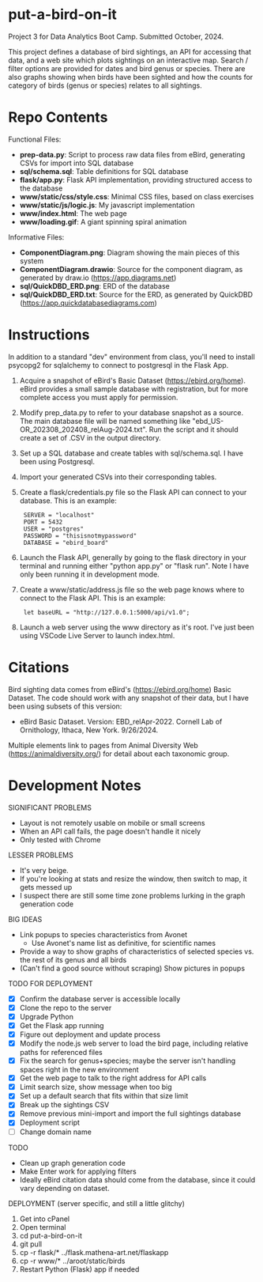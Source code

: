 # put-a-bird-on-it
Project 3 for Data Analytics Boot Camp. Submitted October, 2024.

This project defines a database of bird sightings, an API for accessing that data, and a web site which plots sightings on an interactive map. Search / filter options are provided for dates and bird genus or species. There are also graphs showing when birds have been sighted and how the counts for category of birds (genus or species) relates to all sightings.


# Repo Contents
Functional Files:
* **prep-data.py**: Script to process raw data files from eBird, generating CSVs for import into SQL database
* **sql/schema.sql**: Table definitions for SQL database
* **flask/app.py**: Flask API implementation, providing structured access to the database
* **www/static/css/style.css**: Minimal CSS files, based on class exercises
* **www/static/js/logic.js**: My javascript implementation
* **www/index.html**: The web page
* **www/loading.gif**: A giant spinning spiral animation

Informative Files:
* **ComponentDiagram.png**: Diagram showing the main pieces of this system
* **ComponentDiagram.drawio**: Source for the component diagram, as generated by draw.io (https://app.diagrams.net)
* **sql/QuickDBD_ERD.png**: ERD of the database
* **sql/QuickDBD_ERD.txt**: Source for the ERD, as generated by QuickDBD (https://app.quickdatabasediagrams.com)


# Instructions

In addition to a standard "dev" environment from class, you'll need to install psycopg2 for sqlalchemy to connect to postgresql in the Flask App.

1. Acquire a snapshot of eBird's Basic Dataset (https://ebird.org/home). eBird provides a small sample database with registration, but for more complete access you must apply for permission.
1. Modify prep_data.py to refer to your database snapshot as a source. The main database file will be named something like "ebd_US-OR_202308_202408_relAug-2024.txt". Run the script and it should create a set of .CSV in the output directory.
1. Set up a SQL database and create tables with sql/schema.sql. I have been using Postgresql.
1. Import your generated CSVs into their corresponding tables.
1. Create a flask/credentials.py file so the Flask API can connect to your database. This is an example:

        SERVER = "localhost"
        PORT = 5432
        USER = "postgres"
        PASSWORD = "thisisnotmypassword"
        DATABASE = "ebird_board"
        
1. Launch the Flask API, generally by going to the flask directory in your terminal and running either "python app.py" or "flask run". Note I have only been running it in development mode.
1. Create a www/static/address.js file so the web page knows where to connect to the Flask API. This is an example:

        let baseURL = "http://127.0.0.1:5000/api/v1.0";

1. Launch a web server using the www directory as it's root. I've just been using VSCode Live Server to launch index.html.


# Citations
Bird sighting data comes from eBird's (https://ebird.org/home) Basic Dataset. The code should work with any snapshot of their data, but I have been using subsets of this version:
* eBird Basic Dataset. Version: EBD_relApr-2022. Cornell Lab of Ornithology, Ithaca, New York. 9/26/2024.

Multiple elements link to pages from Animal Diversity Web (https://animaldiversity.org/) for detail about each taxonomic group.


# Development Notes

SIGNIFICANT PROBLEMS
* Layout is not remotely usable on mobile or small screens
* When an API call fails, the page doesn't handle it nicely
* Only tested with Chrome

LESSER PROBLEMS
* It's very beige.
* If you're looking at stats and resize the window, then switch to map, it gets messed up
* I suspect there are still some time zone problems lurking in the graph generation code

BIG IDEAS
* Link popups to species characteristics from Avonet
  * Use Avonet's name list as definitive, for scientific names
* Provide a way to show graphs of characteristics of selected species vs. the rest of its genus and all birds
* (Can't find a good source without scraping) Show pictures in popups

TODO FOR DEPLOYMENT
* [X] Confirm the database server is accessible locally
* [X] Clone the repo to the server
* [X] Upgrade Python
* [X] Get the Flask app running
* [X] Figure out deployment and update process
* [X] Modify the node.js web server to load the bird page, including relative paths for referenced files
* [X] Fix the search for genus+species; maybe the server isn't handling spaces right in the new environment
* [X] Get the web page to talk to the right address for API calls
* [X] Limit search size, show message when too big
* [X] Set up a default search that fits within that size limit
* [X] Break up the sightings CSV
* [X] Remove previous mini-import and import the full sightings database
* [X] Deployment script
* [ ] Change domain name

TODO
* Clean up graph generation code
* Make Enter work for applying filters
* Ideally eBird citation data should come from the database, since it could vary depending on dataset.

DEPLOYMENT (server specific, and still a little glitchy)
1. Get into cPanel
1. Open terminal
1. cd put-a-bird-on-it
1. git pull
1. cp -r flask/* ../flask.mathena-art.net/flaskapp
1. cp -r www/* ../aroot/static/birds
1. Restart Python (Flask) app if needed